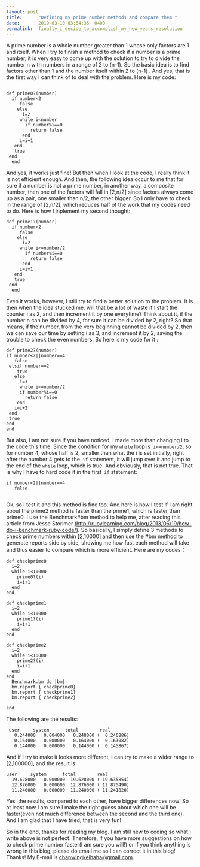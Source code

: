 ```yaml
---
layout: post
title:      "Defining my prime number methods and compare them "
date:       2019-03-10 03:54:35 -0400
permalink:  finally_i_decide_to_accomplish_my_new_years_resolution
---
```


A prime number is a whole number greater than 1 whose only factors are 1 and itself. When I try to finish a method to check if a number is a prime number, it is very easy to come up with the solution to try to divide the number n with numbers in a range of 2 to (n-1). So the basic idea is to find factors other than 1 and the number itself within 2 to (n-1) . And yes, that is the first way I can think of to deal with the problem. Here is my code:

```

def prime0?(number)
  if number<2
     false
    else
      i=2
     while i<number
       if number%i==0
         return false
      end
     i=i+1
   end
   true
 end
  end
```

And yes, it works just fine! But then when I look at the code, I really think it is not efficient enough. And then, the following idea occur to me that for sure if a number is not a prime number, in another way, a composite number, then one of the factors will fall in [2,n/2] since factors always come up as a pair, one smaller than n/2, the other bigger. So I only have to check in the range of [2,n/2], which reduces half of the work that my codes need to do. Here is how I inplement my second thought:


```
def prime1?(number)
  if number<2
     false
    else
      i=2
     while i<=number/2
       if number%i==0
         return false
      end
     i=i+1
   end
   true
 end
  end

```

Even it works, however, I still try to find a better solution to the problem. It is then when the idea stucked me: will that be a lot of waste if I start the counter i as 2, and then increment it by one everytime? Think about it, if the number n can be divided by 4, for sure it can be divided by 2, right? So that means, if the number, from the very beginning cannot be divided by 2, then we can save our time by setting i as 3, and increment it by 2, saving the trouble to check the even numbers. So here is my code for it :
```
def prime2?(number)
if number<2||number==4
   false
 elsif number==2
    true
   else
     i=3
     while i<=number/2
     if number%i==0
       return false
    end
   i=i+2
 end
 true
end
end
```
But also, I am not sure if you have noticed, I made more than changing i to the code this time. Since the condition for my `while` loop is` i<=number/2`, so for number 4, whose half is 2,  smaller than what the i is set initially, right after the number 4 gets to the` if` statement, it will jump over it and jump to the end of the `while` loop, which is true. And obviously, that is not true. That is why I have to hard code it in the first` if` statement: 

```
if number<2||number==4
   false
	 
```

Ok, so I test it and this method is fine too. And here is how I test if I am right about the prime2 method is faster than the prime1, which is faster than prime0. I use the Benchmark#bm method to help me, after reading this article from Jesse Storimer [(http://rubylearning.com/blog/2013/06/19/how-do-i-benchmark-ruby-code/)](http://). So basically, I simply define 3 methods to check prime numbers within [2,10000] and then use the #bm method to generate reports side by side, showing me how fast each method will take and thus easier to compare which is more efficient. Here are my codes：

```
def checkprime0
  i=2
  while i<10000
    prime0?(i)
    i=i+1
  end
end

def checkprime1
  i=2
  while i<10000
    prime1?(i)
    i=i+1
  end
end

def checkprime2
  i=2
  while i<10000
    prime2?(i)
    i=i+1
  end
end
  Benchmark.bm do |bm|
  bm.report { checkprime0}
  bm.report { checkprime1}
  bm.report { checkprime2}

end
```
The following are the results:

```
 user     system      total        real
   0.244000   0.004000   0.248000 (  0.246886)
   0.164000   0.000000   0.164000 (  0.163082)
   0.144000   0.000000   0.144000 (  0.145867)
```
And if I try to make it looks more different, I can try to make a wider range to [2,100000], and the result is:

```
user     system      total        real
  19.628000   0.000000  19.628000 ( 19.635854)
  12.876000   0.000000  12.876000 ( 12.875490)
  11.240000   0.000000  11.240000 ( 11.241820)
```

Yes, the results, compared to each other, have bigger differences now! So at least now I am sure I make the right guess about which one will be faster(even not much difference between the second and the third one). And I am glad that I have tried, that is very fun!

So in the end, thanks for reading my blog. I am still new to coding so what i write above is not perfect. Therefore, if you have more suggestions on how to check prime number faster(I am sure you will!) or if you think anything is wrong in this blog, please do email me so I can correct it in this blog! Thanks!
My E-mail  is [chanwingkeihaha@gmail.com](http://). 
    
